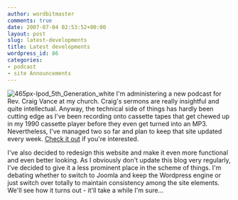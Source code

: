 ```yaml
---
author: wordbitmaster
comments: true
date: 2007-07-04 02:53:52+00:00
layout: post
slug: latest-developments
title: Latest developments
wordpress_id: 86
categories:
- podcast
- site Announcements
---
```


![465px-Ipod_5th_Generation_white](http://wordbit.freehostia.com/wp-content/uploads/2007/07/465px-Ipod_5th_Generation_white1.jpg) I'm administering a new podcast for Rev. Craig Vance at my church. Craig's sermons are really insightful and quite intellectual. Anyway, the technical side of things has hardly been cutting edge as I've been recording onto cassette tapes that get chewed up in my 1990 cassette player before they even get turned into an MP3. Nevertheless, I've managed two so far and plan to keep that site updated every week. [Check it out](http://www.ctrchurch.com/sermons.htm) if you're interested.

I've also decided to redesign this website and make it even more functional and even better looking. As I obviously don't update this blog very regularly, I've decided to give it a less prominent place in the scheme of things. I'm debating whether to switch to Joomla and keep the Wordpress engine or just switch over totally to maintain consistency among the site elements. We'll see how it turns out - it'll take a while I'm sure...
